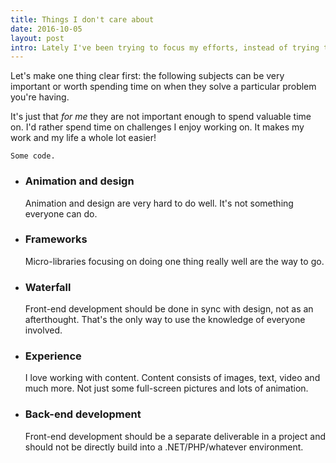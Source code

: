 ```yaml
---
title: Things I don't care about
date: 2016-10-05
layout: post
intro: Lately I've been trying to focus my efforts, instead of trying to do everything.
---
```


<p class="lead">Let's make one thing clear first: the following subjects can be very important or worth spending time on when they solve a particular problem you're having.</p>
<p>It's just that <em>for me</em> they are not important enough to spend valuable time on. I'd rather spend time on challenges I enjoy working on. It makes my work and my life a whole lot easier!</p>

<pre><code>Some code.</code></pre>

<ul class="a-list-bare">
    <li>
        <h3>Animation and design</h3>
        <p>Animation and design are very hard to do well. It's not something everyone can do.</p>
    </li>
    <li>
        <h3>Frameworks</h3>
        <p>Micro-libraries focusing on doing one thing really well are the way to go.</p>
    </li>
    <li>
        <h3>Waterfall</h3>
        <p>Front-end development should be done in sync with design, not as an afterthought. That's the only way to use the knowledge of everyone involved.</p>
    </li>
    <li>
        <h3>Experience</h3>
        <p>I love working with content. Content consists of images, text, video and much more. Not just some full-screen pictures and lots of animation.</p>
    </li>
    <li>
        <h3>Back-end development</h3>
        <p>Front-end development should be a separate deliverable in a project and should not be directly build into a .NET/PHP/whatever environment.</p>
    </li>
</ul>